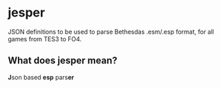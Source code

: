 # jesper
JSON definitions to be used to parse Bethesdas .esm/.esp format, for all games from TES3 to FO4.

## What does jesper mean?
**J**son based **esp** pars**er**
